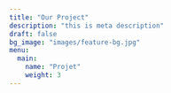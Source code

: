 ```yaml
---
title: "Our Project"
description: "this is meta description"
draft: false
bg_image: "images/feature-bg.jpg"
menu:
  main:
    name: "Projet"
    weight: 3
---
```

